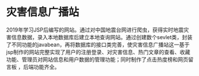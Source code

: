 # 灾害信息广播站
2019年学习JSP后编写的网站。通过对中国地震台网进行爬虫，获得实时地震灾害信息数据，录入本地数据库后建立本地查询网站。通过创建数个sevlet类，封装了不同功能的javabean，再将数据库的接口类完善，使灾害信息广播站这一基于jsp制作的网站完整实现了用户的注册登录、对灾害信息、热门文章的查看、收藏功能、管理员对网站信息和用户数据的管理功能；同时制作了点击热度榜和网页留言板 ，后端功能齐全。
